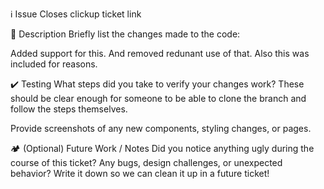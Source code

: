 ℹ️ Issue Closes clickup ticket link

📝 Description Briefly list the changes made to the code:

Added support for this. And removed redunant use of that. Also this was included for reasons.

✔️ Testing What steps did you take to verify your changes work? These should be clear enough for someone to be able to clone the branch and follow the steps themselves.

Provide screenshots of any new components, styling changes, or pages.

🏕️ (Optional) Future Work / Notes Did you notice anything ugly during the course of this ticket? Any bugs, design challenges, or unexpected behavior? Write it down so we can clean it up in a future ticket!